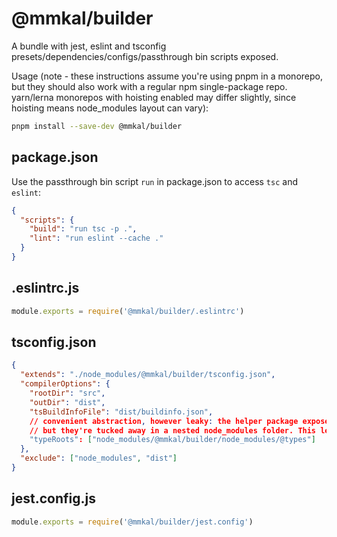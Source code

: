 # @mmkal/builder

A bundle with jest, eslint and tsconfig presets/dependencies/configs/passthrough bin scripts exposed.

Usage (note - these instructions assume you're using pnpm in a monorepo, but they should also work with a regular npm single-package repo. yarn/lerna monorepos with hoisting enabled may differ slightly, since hoisting means node_modules layout can vary):

```bash
pnpm install --save-dev @mmkal/builder
```

## package.json

Use the passthrough bin script `run` in package.json to access `tsc` and `eslint`:

```json
{
  "scripts": {
    "build": "run tsc -p .",
    "lint": "run eslint --cache ."
  }
}
```

## .eslintrc.js

```js
module.exports = require('@mmkal/builder/.eslintrc')
```

## tsconfig.json

```json
{
  "extends": "./node_modules/@mmkal/builder/tsconfig.json",
  "compilerOptions": {
    "rootDir": "src",
    "outDir": "dist",
    "tsBuildInfoFile": "dist/buildinfo.json",
    // convenient abstraction, however leaky: the helper package exposes node and jest types
    // but they're tucked away in a nested node_modules folder. This lets them be used
    "typeRoots": ["node_modules/@mmkal/builder/node_modules/@types"]
  },
  "exclude": ["node_modules", "dist"]
}
```

## jest.config.js

```js
module.exports = require('@mmkal/builder/jest.config')
```
